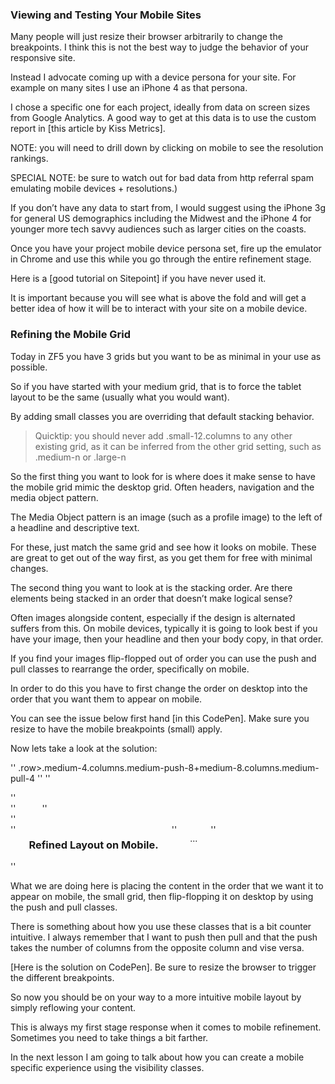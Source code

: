 
### Viewing and Testing Your Mobile Sites

Many people will just resize their browser arbitrarily to change the breakpoints. I think this is not the best way to judge the behavior of your responsive site.

Instead I advocate coming up with a device persona for your site. For example on many sites I use an iPhone 4 as that persona. 

I chose a specific one for each project, ideally from data on screen sizes from Google Analytics.  A good way to get at this data is to use the custom report in [this article by Kiss Metrics]. 

NOTE: you will need to drill down by clicking on mobile to see the resolution rankings.

SPECIAL NOTE: be sure to watch out for bad data from http referral spam emulating mobile devices + resolutions.)

If you don’t have any data to start from, I would suggest using the iPhone 3g for general US demographics including the Midwest and the iPhone 4 for younger more tech savvy audiences such as larger cities on the coasts.

Once you have your project mobile device persona set, fire up the emulator in Chrome and use this while you go through the entire refinement stage.

Here is a [good tutorial on Sitepoint] if you have never used it.

It is important because you will see what is above the fold and will get a better idea of how it will be to interact with your site on a mobile device.

### Refining the Mobile Grid

Today in ZF5 you have 3 grids but you want to be as minimal in your use as possible. 

So if you have started with your medium grid, that is to force the tablet layout to be the same (usually what you would want). 

By adding small classes you are overriding that default stacking behavior.

> Quicktip: you should never add .small-12.columns to any other existing grid, as it can be inferred from the other grid setting, such as .medium-n or .large-n
 
So the first thing you want to look for is where does it make sense to have the mobile grid mimic the desktop grid. Often headers, navigation and the media object pattern. 

The Media Object pattern is an image (such as a profile image) to the left of a headline and descriptive text.

For these, just match the same grid and see how it looks on mobile. These are great to get out of the way first, as you get them for free with minimal changes.

The second thing you want to look at is the stacking order. Are there elements being stacked in an order that doesn’t make logical sense?

Often images alongside content, especially if the design is alternated suffers from this. On mobile devices, typically it is going to look best if you have your image, then your headline and then your body copy, in that order.

If you find your images flip-flopped out of order you can use the push and pull classes to rearrange the order, specifically on mobile. 

In order to do this you have to first change the order on desktop into the order that you want them to appear on mobile.

You can see the issue below first hand [in this CodePen]. Make sure you resize to have the mobile breakpoints (small) apply.

Now lets take a look at the solution:

'' .row>.medium-4.columns.medium-push-8+medium-8.columns.medium-pull-4
'' 
''   <div class="row">
''     <div class="medium-4 columns medium-push-8">
''           <img src="http://www.placehold.it/640x480&text=image2" alt="" />
''     </div>
''     <div class="medium-8 columns medium-pull-4">
''       <h3>Refined Layout on Mobile.</h3>
''       <p> ... </p>
''     </div>
''   </div>

What we are doing here is placing the content in the order that we want it to appear on mobile, the small grid, then flip-flopping it on desktop by using the push and pull classes.

There is something about how you use these classes that is a bit counter intuitive. I always remember that I want to push then pull and that the push takes the number of columns from the opposite column and vise versa.

[Here is the solution on CodePen]. Be sure to resize the browser to trigger the different breakpoints.

So now you should be on your way to a more intuitive mobile layout by simply reflowing your content. 

This is always my first stage response when it comes to mobile refinement. Sometimes you need to take things a bit farther.

In the next lesson I am going to talk about how you can create a mobile specific experience using the visibility classes.



